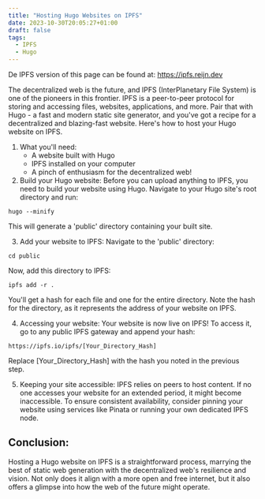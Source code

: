 ```yaml
---
title: "Hosting Hugo Websites on IPFS"
date: 2023-10-30T20:05:27+01:00
draft: false
tags:
  - IPFS
  - Hugo
---
```


De IPFS version of this page can be found at: https://ipfs.reijn.dev

The decentralized web is the future, and IPFS (InterPlanetary File System) is one of the pioneers in this frontier. IPFS is a peer-to-peer protocol for storing and accessing files, websites, applications, and more. Pair that with Hugo - a fast and modern static site generator, and you've got a recipe for a decentralized and blazing-fast website. Here's how to host your Hugo website on IPFS.

1. What you'll need:
   * A website built with Hugo
   * IPFS installed on your computer
   * A pinch of enthusiasm for the decentralized web!
2. Build your Hugo website:
   Before you can upload anything to IPFS, you need to build your website using Hugo. Navigate to your Hugo site's root directory and run:

```
hugo --minify
```

This will generate a 'public' directory containing your built site.

3. Add your website to IPFS:
   Navigate to the 'public' directory:

```
cd public
```

Now, add this directory to IPFS:

```
ipfs add -r .
```

You'll get a hash for each file and one for the entire directory. Note the hash for the directory, as it represents the address of your website on IPFS.

4. Accessing your website:
   Your website is now live on IPFS! To access it, go to any public IPFS gateway and append your hash:

```
https://ipfs.io/ipfs/[Your_Directory_Hash]
```

Replace [Your_Directory_Hash] with the hash you noted in the previous step.

5. Keeping your site accessible:
   IPFS relies on peers to host content. If no one accesses your website for an extended period, it might become inaccessible. To ensure consistent availability, consider pinning your website using services like Pinata or running your own dedicated IPFS node.

## Conclusion:
Hosting a Hugo website on IPFS is a straightforward process, marrying the best of static web generation with the decentralized web's resilience and vision. Not only does it align with a more open and free internet, but it also offers a glimpse into how the web of the future might operate.